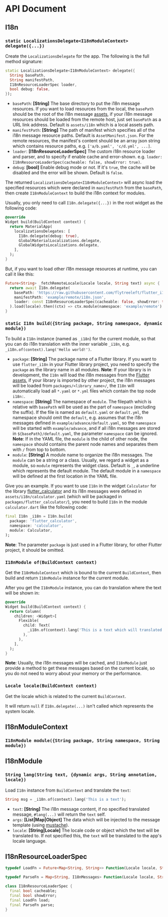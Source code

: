 API Document
======================================================================================

## I18n

### `static LocalizationsDelegate<I18nModuleContext> delegate({...})`

Create the `LocalizationsDelegate` for the app. The following is the full method signature:

```dart
static LocalizationsDelegate<I18nModuleContext> delegate({
  String basePath,
  String manifestPath,
  I18nResourceLoaderSpec loader,
  bool debug: false,
});
```

- `basePath`: **[String]** The base directory to put the i18n message resources.
  If you want to load resources from the local, the `basePath` should be
  the root of the i18n message [assets](https://flutter.dev/docs/development/ui/assets-and-images),
  if your i18n message resources should be loaded from the remote host,
  just set `basePath` as a URL link address. Default is `assets/i18n` which is a local assets path.
- `manifestPath`: **[String]** The path of manifest which specifies all of
  the i18n message resource paths. Default is `AssetManifest.json`.
  For the remote resources, the manifest's content should be an array json string
  which contains resource paths, e.g. `['a/b.yaml', 'c/d.yml', ...]`.
- `loader`: **[I18nResourceLoaderSpec]** The custom i18n resource loader and parser,
  and to specify if enable cache and error-shown.
  e.g. `loader: I18nResourceLoaderSpec(cacheable: false, showError: true)`.
- `debug`: **[bool]** Enable debug mode or not. If it's `true`, the cache will be disabled
  and the error will be shown. Default is `false`.

The returned `LocalizationsDelegate<I18nModuleContext>` will async load the specified resources
which were declared in `manifestPath` from the `basePath`, then create `I18nModuleContext`
to build the i18n context for modules.

Usually, you only need to call `I18n.delegate({...})` in the root widget as the following code:

```dart
@override
Widget build(BuildContext context) {
  return MaterialApp(
    localizationsDelegates: [
      I18n.delegate(debug: true),
      GlobalMaterialLocalizations.delegate,
      GlobalWidgetsLocalizations.delegate,
    ],
  );
}
```

But, if you want to load other i18n message resources at runtime, you can call it like this:

```dart
Future<String> _fetchRemoteLocale(Locale locale, String text) async {
  return await I18n.delegate(
    basePath: 'https://raw.githubusercontent.com/flytreeleft/flutter_i18n/master/example/assets/i18n',
    manifestPath: 'example/remote/i18n.json',
    loader: const I18nResourceLoaderSpec(cacheable: false, showError: true),
  ).load(locale).then((ctx) => ctx.module(namespace: 'example/remote').lang(text));
}
```

### `static I18n build({String package, String namespace, dynamic module})`

To build a `I18n` instance (named as `_i18n`) for the current module, so that you can do
i18n translation with the inner variable `_i18n`, e.g. `_i18n.of(context).lang('Hello world!')`.

- `package`: **[String]** The package name of a Flutter library. If you want to use `flutter_i18n`
  in your Flutter library project, you need to specify the `package` as the library name
  in all modules. **Note**: If your library is in development, the `I18n` will load the i18n
  messages from the [Flutter assets](https://flutter.dev/docs/development/ui/assets-and-images),
  if your library is imported by other project, the i18n messages will be loaded from
  `packages/<library_name>/`, the `I18n` will automatically load all `*.yaml` or `*.yml` files
  which contain the top node `i18n:`.
- `namespace`: **[String]** The namespace of `module`. The filepath which is relative with `basePath`
  will be used as the part of `namespace` (excluding the suffix). If the file is named as
  `default.yaml` or `default.yml`, the namespace should omit the `default`, e.g. assumes that
  the i18n messages defined in `example/advance/default.yaml`, so the `namespace` will be started
  with `example/advance`, and if all i18n messages are stored in `${basePath}/default.yaml`,
  the parameter `namespace` can be ignored. **Note**: If in the YAML file, the `module` is the child
  of other node, the `namespace` should contains the parent node names and separates them with `/`
  from top to bottom.
- `module`: **[String]** A module name to organize the i18n messages. The `module` can be
  a string or a class. Usually, we regard a widget as a module, so `module` represents
  the widget class. Default is `_`, a underline which represents the default module.
  The default module in a `namespace` will be defined at the first location in the YAML file.

Give you an example. If you want to use `I18n` in the widget `Calculator` for the library
[flutter_calculator](https://github.com/flytreeleft/flutter_calculator) and its i18n messages were
defined in `assets/i18n/calculator.yaml` (which will be packaged in `packages/flutter_calculator/`),
you need to build `I18n` in the module `calculator.dart` like the following code:

```dart
final I18n _i18n = I18n.build(
  package: 'flutter_calculator',
  namespace: 'calculator',
  module: Calculator,
);
```

**Note**: The parameter `package` is just used in a Flutter library, for other Flutter project,
it should be omitted.

### `I18nModule of(BuildContext context)`

Get the `I18nModuleContext` which is bound to the current `BuildContext`, then build and return
`I18nModule` instance for the current module.

After you get the `I18nModule` instance, you can do translation where the text will be shown in:

```dart
@override
Widget build(BuildContext context) {
  return Column(
    children: <Widget>[
      Flexible(
        child: Text(
          _i18n.of(context).lang('This is a text which will translated for different locale.'),
        ),
      ),
    ],
  );
}
```

**Note**: Usually, the i18n messages will be cached, and `I18nModule` just provide a method to
get these messages based on the current locale, so you do not need to worry about your memory
or the performance.

### `Locale locale(BuildContext context)`

Get the locale which is related to the current `BuildContext`.

It will return `null` if `I18n.delegate(...)` isn't called which represents the system locale.

## I18nModuleContext

### `I18nModule module({String package, String namespace, String module})`

## I18nModule

### `String lang(String text, {dynamic args, String annotation, locale})`

Load `I18n` instance from `BuildContext` and translate the `text`:

```dart
String msg = _i18n.of(context).lang('This is a text');
```

- `text`: **[String]** The i18n message content, if no specified translated message, `#lang(...)`
  will return the `text` self.
- `args`: **[List|Map|Object]** The data which will be injected to the message template
  (using [mustache](https://mustache.github.io)).
- `locale`: **[String|Locale]** The locale code or object which the text will be translated to.
  If not specified this, the `text` will be translated to the app's locale language.

## I18nResourceLoaderSpec

```dart
typedef LoadFn = Future<Map<String, String>> Function(Locale locale, String basePath, String manifestPath);

typedef ParseFn = Map<String, I18nMessages> Function(Locale locale, String namespace, String content);

class I18nResourceLoaderSpec {
  final bool cacheable;
  final bool showError;
  final LoadFn load;
  final ParseFn parse;
}
```

